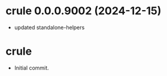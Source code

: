 <!-- NEWS.md is maintained by https://cynkra.github.io/fledge, do not edit -->

# crule 0.0.0.9002 (2024-12-15)

* updated standalone-helpers


# crule

* Initial commit.

